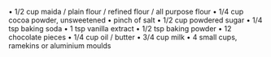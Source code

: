 •	1/2 cup maida / plain flour / refined flour / all purpose flour
•	1/4 cup cocoa powder, unsweetened 
•	pinch of salt
•	1/2 cup powdered sugar
•	1/4 tsp baking soda
•	1 tsp vanilla extract
•	1/2 tsp baking powder
•	12 chocolate pieces
•	1/4 cup oil / butter
•	3/4 cup milk
•	4 small cups, ramekins or aluminium moulds

